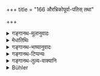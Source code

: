 +++
title = "166 औरभ्रिकोपूर्वा-पतिस् तथा"

+++

<details><summary>गङ्गानथ-मूलानुवादः</summary>

The sheep-dealer, the buffalo-keeper, the husband of a woman who had another previous husband, the carrier of the dead—all these should be avoided with care.—(166)
</details>

<details><summary>मेधातिथिः</summary>

**उरभ्रा** मेषास् तैश् चरति, क्रयविक्रयादिना व्यवहरति, तद्धनप्रधानो वा । एवं **माहिषिकः** । परः पूर्वो यस्याः, तस्याः पतिः भर्ता । या अन्यस्मै दत्ता अन्येन वा ऊढा तां पुनः यः संस्करोति, पुनर् भवति भर्ता पौनर्भवो नरो भर्त्तासाव् इति शास्त्रेण । प्रेतान् यो निर्यापयति वहति । एते **यत्नतो वर्जनीयाः** ॥ ३.१५६ ॥
</details>

<details><summary>गङ्गानथ-भाष्यानुवादः</summary>

‘*Urabhra*’ is *sheep*; one who ‘deals’ in these,—*i.e*., carries on the business of buying and selling them; it may also mean ‘one whose chief wealth consists in sheep.’

Similarly, the ‘*buffalo-keeper*.’

‘He who has had another man for her former husband;’—the husband of such a one; *i.e*., one who marries again the woman who has been previously given to—or married by—another man; he who ‘again’ (*punaḥ*) ‘*becomes*’ (*bhavati*) the husband; such a husband is called ‘*paunarbhava*’ by the scriptures.

He who carries the dead—*i.e*., carries the dead bodies.

These ‘*should be avoided with care*’— (166).
</details>

<details><summary>गङ्गानथ-टिप्पन्यः</summary>

This verse is quoted in *Parāśaramādhava* (Ācāra, p. 688), which (on p.
694) explains ‘*Aurabhrikaḥ*’ as ‘one who keeps sheep as a means of
livelihood’,—and *māhiṣikaḥ*’ as meaning either (a) ‘one who keeps
buffaloes’, or (b) ‘the son of an unchaste woman’,—this latter
explanation being based upon a text quoted from Devala,—‘An unchaste
wife is called *Māhiṣī*; the son born of her is called *Māhiṣikaḥ*,’—in
*Hemādri* (Śrāddha, p. 484);—and in *Śrāddhakriyākaumudī* (p. 40), which
explains ‘*pretaniryātakaḥ*’ as ‘one who carries dead bodies on payment
of wages’.
</details>

<details><summary>गङ्गानथ-तुल्य-वाक्यानि</summary>

**(verses 3.150-166)  
**

See Comparative notes for [Verse
3.150].
</details>

<details><summary>Bühler</summary>

166	A shepherd, a keeper of buffaloes, the husband of a remarried woman, and a carrier of dead bodies, (all these) must be carefully avoided.
</details>

